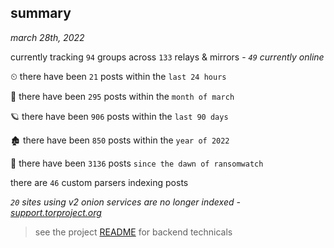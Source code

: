 
## summary
_march 28th, 2022_

currently tracking `94` groups across `133` relays & mirrors - _`49` currently online_

⏲ there have been `21` posts within the `last 24 hours`

🦈 there have been `295` posts within the `month of march`

🪐 there have been `906` posts within the `last 90 days`

🏚 there have been `850` posts within the `year of 2022`

🦕 there have been `3136` posts `since the dawn of ransomwatch`

there are `46` custom parsers indexing posts

_`20` sites using v2 onion services are no longer indexed - [support.torproject.org](https://support.torproject.org/onionservices/v2-deprecation/)_

> see the project [README](https://github.com/thetanz/ransomwatch#ransomwatch--) for backend technicals
